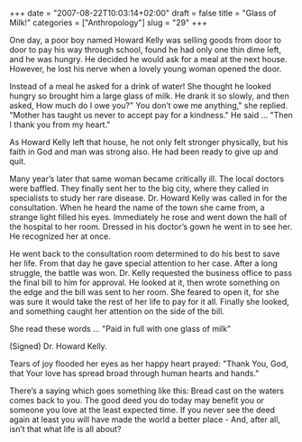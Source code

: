 +++
date = "2007-08-22T10:03:14+02:00"
draft = false
title = "Glass of Milk!"
categories = ["Anthropology"]
slug = "29"
+++

One day, a poor boy named Howard Kelly was selling goods from door to door to pay his way through school, found he had only one thin dime left, and he was hungry. He decided he would ask for a meal at the next house. However, he lost his nerve when a lovely young woman opened the door.

Instead of a meal he asked for a drink of water! She thought he looked hungry so brought him a large glass of milk. He drank it so slowly, and then asked, How much do I owe you?" You don’t owe me anything," she replied. "Mother has taught us never to accept pay for a kindness." He said … "Then I thank you from my heart."

As Howard Kelly left that house, he not only felt stronger physically, but his faith in God and man was strong also. He had been ready to give up and quit.

Many year’s later that same woman became critically ill. The local doctors were baffled. They finally sent her to the big city, where they called in specialists to study her rare disease. Dr. Howard Kelly was called in for the consultation. When he heard the name of the town she came from, a strange light filled his eyes. Immediately he rose and went down the hall of the hospital to her room. Dressed in his doctor’s gown he went in to see her. He recognized her at once.

He went back to the consultation room determined to do his best to save her life. From that day he gave special attention to her case. After a long struggle, the battle was won. Dr. Kelly requested the business office to pass the final bill to him for approval. He looked at it, then wrote something on the edge and the bill was sent to her room. She feared to open it, for she was sure it would take the rest of her life to pay for it all. Finally she looked, and something caught her attention on the side of the bill.

She read these words … "Paid in full with one glass of milk"

(Signed) Dr. Howard Kelly.

Tears of joy flooded her eyes as her happy heart prayed: "Thank You, God, that Your love has spread broad through human hearts and hands."

There’s a saying which goes something like this: Bread cast on the waters comes back to you. The good deed you do today may benefit you or someone you love at the least expected time. If you never see the deed again at least you will have made the world a better place - And, after all, isn’t that what life is all about?
